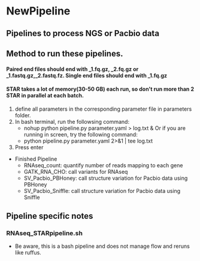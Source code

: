 # NewPipeline
Pipelines to process NGS or Pacbio data
---------------------------------------

## Method to run these pipelines.
#### Paired end files should end with _1.fq.gz, _2.fq.gz or _1.fastq.gz,_2.fastq.fz. Single end files should end with _1.fq.gz
#### STAR takes a lot of memory(30-50 GB) each run, so don't run more than 2 STAR in parallel at each batch.
1. define all parameters in the corresponding parameter file in parameters folder.
2. In bash terminal, run the followsing command:
	* nohup python pipeline.py parameter.yaml > log.txt &
	Or if you are running in screen, try the following command:
	* python pipeline.py parameter.yaml 2>&1 | tee log.txt
3. Press enter

* Finished Pipeline
	* RNAseq_count: quantify number of reads mapping to each gene
	* GATK_RNA_CHO: call variants for RNAseq
	* SV_Pacbio_PBHoney: call structure variation for Pacbio data using PBHoney
	* SV_Pacbio_Sniffle: call structure variation for Pacbio data using Sniffle
	

## Pipeline specific notes

### RNAseq_STARpipeline.sh

* Be aware, this is a bash pipeline and does not manage flow and reruns like ruffus.
	
